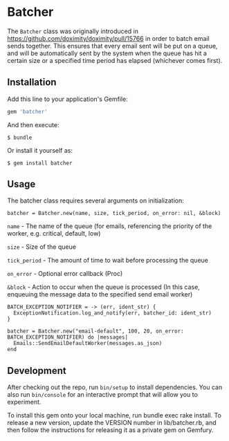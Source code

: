 # Batcher

The `Batcher` class was originally introduced in https://github.com/doximity/doximity/pull/15766 in order to batch email sends together. This ensures that every email sent will be put on a queue, and will be automatically sent by the system when the queue has hit a certain size or a specified time period has elapsed (whichever comes first).

## Installation

Add this line to your application's Gemfile:

```ruby
gem 'batcher'
```

And then execute:

    $ bundle

Or install it yourself as:

    $ gem install batcher

## Usage

The batcher class requires several arguments on initialization:
```
batcher = Batcher.new(name, size, tick_period, on_error: nil, &block)
```

`name` - The name of the queue (for emails, referencing the priority of the worker, e.g. critical, default, low)

`size` - Size of the queue

`tick_period` - The amount of time to wait before processing the queue

`on_error` - Optional error callback (Proc)

`&block` - Action to occur when the queue is processed (In this case, enqueuing the message data to the specified send email worker)

```
BATCH_EXCEPTION_NOTIFIER = -> (err, ident_str) {
  ExceptionNotification.log_and_notify(err, batcher_id: ident_str)
}

batcher = Batcher.new("email-default", 100, 20, on_error: BATCH_EXCEPTION_NOTIFIER) do |messages|
  Emails::SendEmailDefaultWorker(messages.as_json)
end
```

## Development

After checking out the repo, run `bin/setup` to install dependencies. You can also run `bin/console` for an interactive prompt that will allow you to experiment.

To install this gem onto your local machine, run bundle exec rake install. To release a new version, update the VERSION number in lib/batcher.rb, and then follow the instructions for releasing it as a private gem on Gemfury.

